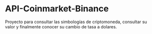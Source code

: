# API-Coinmarket-Binance

Proyecto para consultar las simbologías de criptomoneda, consultar su valor y finalmente conocer su cambio de tasa a dolares.
